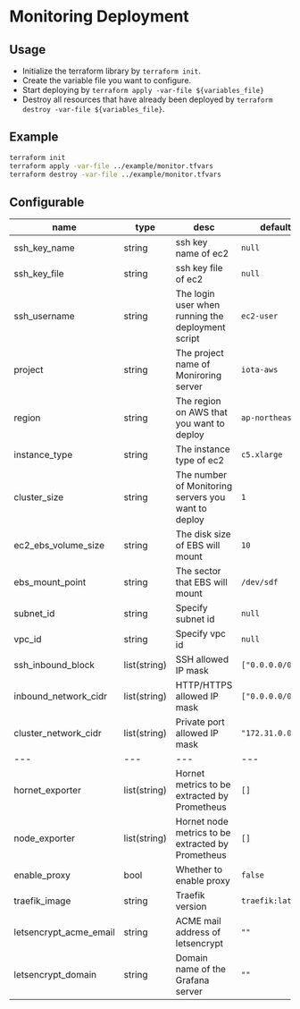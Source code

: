 # Monitoring Deployment

## Usage

- Initialize the terraform library by `terraform init`.
- Create the variable file you want to configure.
- Start deploying by `terraform apply -var-file ${variables_file}`
- Destroy all resources that have already been deployed by `terraform destroy -var-file ${variables_file}`.

## Example
```bash
terraform init
terraform apply -var-file ../example/monitor.tfvars
terraform destroy -var-file ../example/monitor.tfvars
```

## Configurable
| name | type | desc | default|
|---|---|---|---|
| ssh_key_name | string | ssh key name of ec2 |`null`|
| ssh_key_file | string | ssh key file of ec2 | `null` |
| ssh_username |  string | The login user when running the deployment script | `ec2-user` |
| project| string | The project name of Moniroring server | `iota-aws` |
| region | string | The region on AWS that you want to deploy | `ap-northeast-1` |
| instance_type | string | The instance type of ec2 | `c5.xlarge` |
| cluster_size | string | The number of Monitoring servers you want to deploy | `1` |
| ec2_ebs_volume_size | string | The disk size of EBS will mount | `10` |
| ebs_mount_point | string | The sector that EBS will mount | `/dev/sdf` |
| subnet_id | string | Specify subnet id | `null` |
| vpc_id | string | Specify vpc id | `null` |
| ssh_inbound_block | list(string) | SSH allowed IP mask | `["0.0.0.0/0"]` |
| inbound_network_cidr | list(string) | HTTP/HTTPS allowed IP mask | `["0.0.0.0/0"]` |
| cluster_network_cidr | list(string) | Private port allowed IP mask | `"172.31.0.0/16"` |
|---|---|---|---|
| hornet_exporter | list(string) | Hornet metrics to be extracted by Prometheus | `[]` |
| node_exporter | list(string) | Hornet node metrics to be extracted by Prometheus | `[]` |
| enable_proxy | bool | Whether to enable proxy | `false` |
| traefik_image | string | Traefik version | `traefik:latest` |
| letsencrypt_acme_email | string | ACME mail address of letsencrypt | `""` |
| letsencrypt_domain | string | Domain name of the Grafana server | `""` |
